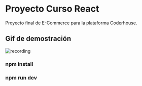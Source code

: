 # Proyecto Curso React

Proyecto final de E-Commerce para la plataforma Coderhouse.

## Gif de demostración

![recording](https://github.com/facup14dev/Coderhouse-React/assets/131388989/e011202b-a957-4575-882c-08956d94665c)

### npm install
### npm run dev
